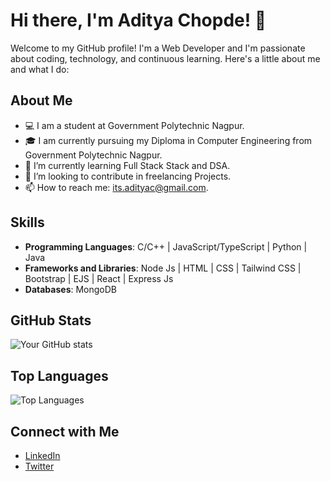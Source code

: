 # Hi there, I'm Aditya Chopde! 👋

Welcome to my GitHub profile! I'm a Web Developer and I'm passionate about coding, technology, and continuous learning. Here's a little about me and what I do:

## About Me

- 💻 I am a student at Government Polytechnic Nagpur.
- 🎓 I am currently pursuing my Diploma in Computer Engineering from Government Polytechnic Nagpur.
- 🌱 I’m currently learning Full Stack Stack and DSA.
- 🤔 I’m looking to contribute in freelancing Projects.
- 📫 How to reach me: its.adityac@gmail.com.

## Skills

- **Programming Languages**: C/C++ | JavaScript/TypeScript | Python | Java
- **Frameworks and Libraries**: Node Js | HTML | CSS | Tailwind CSS | Bootstrap | EJS | React | Express Js
- **Databases**: MongoDB

## GitHub Stats

![Your GitHub stats](https://github-readme-stats.vercel.app/api?username=aditya-chopde&show_icons=true&theme=radical)

## Top Languages

![Top Languages](https://github-readme-stats.vercel.app/api/top-langs/?username=aditya-chopde&layout=compact&theme=radical)

## Connect with Me

- [LinkedIn](https://www.linkedin.com/in/aditya-chopde-486a102a2/)
- [Twitter](https://x.com/aditya_devloper?s=09)


